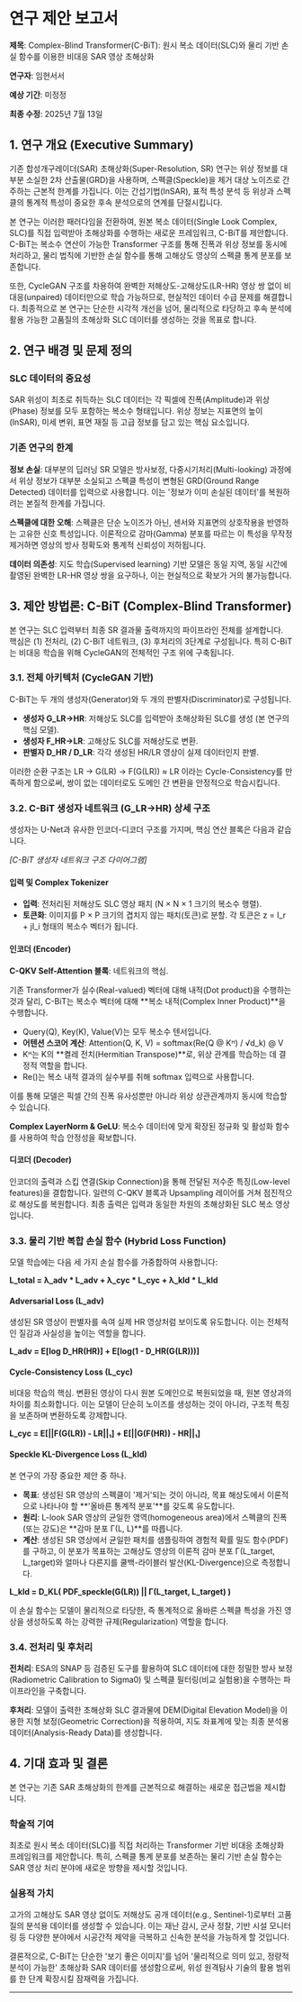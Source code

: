 # 연구 제안 보고서

**제목**: Complex-Blind Transformer(C-BiT): 원시 복소 데이터(SLC)와 물리 기반 손실 함수를 이용한 비대응 SAR 영상 초해상화

**연구자**: 임현서서

**예상 기간**: 미정정

**최종 수정**: 2025년 7월 13일

## 1. 연구 개요 (Executive Summary)

기존 합성개구레이더(SAR) 초해상화(Super-Resolution, SR) 연구는 위상 정보를 대부분 소실한 2차 산출물(GRD)을 사용하며, 스펙클(Speckle)을 제거 대상 노이즈로 간주하는 근본적 한계를 가집니다. 이는 간섭기법(InSAR), 표적 특성 분석 등 위상과 스펙클의 통계적 특성이 중요한 후속 분석으로의 연계를 단절시킵니다.

본 연구는 이러한 패러다임을 전환하여, 원본 복소 데이터(Single Look Complex, SLC)를 직접 입력받아 초해상화를 수행하는 새로운 프레임워크, C-BiT를 제안합니다. C-BiT는 복소수 연산이 가능한 Transformer 구조를 통해 진폭과 위상 정보를 동시에 처리하고, 물리 법칙에 기반한 손실 함수를 통해 고해상도 영상의 스펙클 통계 분포를 보존합니다. 

또한, CycleGAN 구조를 차용하여 완벽한 저해상도-고해상도(LR-HR) 영상 쌍 없이 비대응(unpaired) 데이터만으로 학습 가능하므로, 현실적인 데이터 수급 문제를 해결합니다. 최종적으로 본 연구는 단순한 시각적 개선을 넘어, 물리적으로 타당하고 후속 분석에 활용 가능한 고품질의 초해상화 SLC 데이터를 생성하는 것을 목표로 합니다.

## 2. 연구 배경 및 문제 정의

### SLC 데이터의 중요성
SAR 위성이 최초로 취득하는 SLC 데이터는 각 픽셀에 진폭(Amplitude)과 위상(Phase) 정보를 모두 포함하는 복소수 형태입니다. 위상 정보는 지표면의 높이(InSAR), 미세 변위, 표면 재질 등 고급 정보를 담고 있는 핵심 요소입니다.

### 기존 연구의 한계

**정보 손실**: 대부분의 딥러닝 SR 모델은 방사보정, 다중시기처리(Multi-looking) 과정에서 위상 정보가 대부분 소실되고 스펙클 특성이 변형된 GRD(Ground Range Detected) 데이터를 입력으로 사용합니다. 이는 '정보가 이미 손실된 데이터'를 복원하려는 본질적 한계를 가집니다.

**스펙클에 대한 오해**: 스펙클은 단순 노이즈가 아닌, 센서와 지표면의 상호작용을 반영하는 고유한 신호 특성입니다. 이론적으로 감마(Gamma) 분포를 따르는 이 특성을 무작정 제거하면 영상의 방사 정확도와 통계적 신뢰성이 저하됩니다.

**데이터 의존성**: 지도 학습(Supervised learning) 기반 모델은 동일 지역, 동일 시간에 촬영된 완벽한 LR-HR 영상 쌍을 요구하나, 이는 현실적으로 확보가 거의 불가능합니다.

## 3. 제안 방법론: C-BiT (Complex-Blind Transformer)

본 연구는 SLC 입력부터 최종 SR 결과물 출력까지의 파이프라인 전체를 설계합니다. 핵심은 (1) 전처리, (2) C-BiT 네트워크, (3) 후처리의 3단계로 구성됩니다. 특히 C-BiT는 비대응 학습을 위해 CycleGAN의 전체적인 구조 위에 구축됩니다.

### 3.1. 전체 아키텍처 (CycleGAN 기반)

C-BiT는 두 개의 생성자(Generator)와 두 개의 판별자(Discriminator)로 구성됩니다.

- **생성자 G_LR→HR**: 저해상도 SLC를 입력받아 초해상화된 SLC를 생성 (본 연구의 핵심 모델).
- **생성자 F_HR→LR**: 고해상도 SLC를 저해상도로 변환.
- **판별자 D_HR / D_LR**: 각각 생성된 HR/LR 영상이 실제 데이터인지 판별.

이러한 순환 구조는 LR → G(LR) → F(G(LR)) ≈ LR 이라는 Cycle-Consistency를 만족하게 함으로써, 쌍이 없는 데이터로도 도메인 간 변환을 안정적으로 학습시킵니다.

### 3.2. C-BiT 생성자 네트워크 (G_LR→HR) 상세 구조

생성자는 U-Net과 유사한 인코더-디코더 구조를 가지며, 핵심 연산 블록은 다음과 같습니다.

*[C-BiT 생성자 네트워크 구조 다이어그램]*

#### 입력 및 Complex Tokenizer
- **입력**: 전처리된 저해상도 SLC 영상 패치 (N × N × 1 크기의 복소수 행렬).
- **토큰화**: 이미지를 P × P 크기의 겹치지 않는 패치(토큰)로 분할. 각 토큰은 z = I_r + jI_i 형태의 복소수 벡터가 됩니다.

#### 인코더 (Encoder)

**C-QKV Self-Attention 블록**: 네트워크의 핵심.

기존 Transformer가 실수(Real-valued) 벡터에 대해 내적(Dot product)을 수행하는 것과 달리, C-BiT는 복소수 벡터에 대해 **복소 내적(Complex Inner Product)**을 수행합니다.

- Query(Q), Key(K), Value(V)는 모두 복소수 텐서입니다.
- **어텐션 스코어 계산**: Attention(Q, K, V) = softmax(Re(Q @ Kᴴ) / √d_k) @ V
- Kᴴ는 K의 **켤레 전치(Hermitian Transpose)**로, 위상 관계를 학습하는 데 결정적 역할을 합니다. 
- Re()는 복소 내적 결과의 실수부를 취해 softmax 입력으로 사용합니다.

이를 통해 모델은 픽셀 간의 진폭 유사성뿐만 아니라 위상 상관관계까지 동시에 학습할 수 있습니다.

**Complex LayerNorm & GeLU**: 복소수 데이터에 맞게 확장된 정규화 및 활성화 함수를 사용하여 학습 안정성을 확보합니다.

#### 디코더 (Decoder)

인코더의 출력과 스킵 연결(Skip Connection)을 통해 전달된 저수준 특징(Low-level features)을 결합합니다. 일련의 C-QKV 블록과 Upsampling 레이어를 거쳐 점진적으로 해상도를 복원합니다. 최종 출력은 입력과 동일한 차원의 초해상화된 SLC 복소 영상입니다.

### 3.3. 물리 기반 복합 손실 함수 (Hybrid Loss Function)

모델 학습에는 다음 세 가지 손실 함수를 가중합하여 사용합니다:

**L_total = λ_adv * L_adv + λ_cyc * L_cyc + λ_kld * L_kld**

#### Adversarial Loss (L_adv)
생성된 SR 영상이 판별자를 속여 실제 HR 영상처럼 보이도록 유도합니다. 이는 전체적인 질감과 사실성을 높이는 역할을 합니다.

**L_adv = E[log D_HR(HR)] + E[log(1 - D_HR(G(LR)))]**

#### Cycle-Consistency Loss (L_cyc)
비대응 학습의 핵심. 변환된 영상이 다시 원본 도메인으로 복원되었을 때, 원본 영상과의 차이를 최소화합니다. 이는 모델이 단순히 노이즈를 생성하는 것이 아니라, 구조적 특징을 보존하며 변환하도록 강제합니다.

**L_cyc = E[||F(G(LR)) - LR||₁] + E[||G(F(HR)) - HR||₁]**

#### Speckle KL-Divergence Loss (L_kld)
본 연구의 가장 중요한 제안 중 하나.

- **목표**: 생성된 SR 영상의 스펙클이 '제거'되는 것이 아니라, 목표 해상도에서 이론적으로 나타나야 할 **'올바른 통계적 분포'**를 갖도록 유도합니다.
- **원리**: L-look SAR 영상의 균일한 영역(homogeneous area)에서 스펙클의 진폭(또는 강도)은 **감마 분포 Γ(L, L)**를 따릅니다.
- **계산**: 생성된 SR 영상에서 균일한 패치를 샘플링하여 경험적 확률 밀도 함수(PDF)를 구하고, 이 분포가 목표하는 고해상도 영상의 이론적 감마 분포 Γ(L_target, L_target)와 얼마나 다른지를 쿨백-라이블러 발산(KL-Divergence)으로 측정합니다.

**L_kld = D_KL( PDF_speckle(G(LR)) || Γ(L_target, L_target) )**

이 손실 함수는 모델이 물리적으로 타당한, 즉 통계적으로 올바른 스펙클 특성을 가진 영상을 생성하도록 하는 강력한 규제(Regularization) 역할을 합니다.

### 3.4. 전처리 및 후처리

**전처리**: ESA의 SNAP 등 검증된 도구를 활용하여 SLC 데이터에 대한 정밀한 방사 보정(Radiometric Calibration to Sigma0) 및 스펙클 필터링(비교 실험용)을 수행하는 파이프라인을 구축합니다.

**후처리**: 모델이 출력한 초해상화 SLC 결과물에 DEM(Digital Elevation Model)을 이용한 지형 보정(Geometric Correction)을 적용하여, 지도 좌표계에 맞는 최종 분석용 데이터(Analysis-Ready Data)를 생성합니다.

## 4. 기대 효과 및 결론

본 연구는 기존 SAR 초해상화의 한계를 근본적으로 해결하는 새로운 접근법을 제시합니다.

### 학술적 기여
최초로 원시 복소 데이터(SLC)를 직접 처리하는 Transformer 기반 비대응 초해상화 프레임워크를 제안합니다. 특히, 스펙클 통계 분포를 보존하는 물리 기반 손실 함수는 SAR 영상 처리 분야에 새로운 방향을 제시할 것입니다.

### 실용적 가치
고가의 고해상도 SAR 영상 없이도 저해상도 공개 데이터(e.g., Sentinel-1)로부터 고품질의 분석용 데이터를 생성할 수 있습니다. 이는 재난 감시, 군사 정찰, 기반 시설 모니터링 등 다양한 분야에서 시공간적 제약을 극복하고 신속한 분석을 가능하게 할 것입니다.

결론적으로, C-BiT는 단순한 '보기 좋은 이미지'를 넘어 '물리적으로 의미 있고, 정량적 분석이 가능한' 초해상화 SAR 데이터를 생성함으로써, 위성 원격탐사 기술의 활용 범위를 한 단계 확장시킬 잠재력을 가집니다.

---
